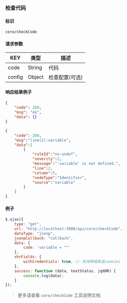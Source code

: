 
### 检查代码

#### 标识

`core/checkCode`

#### 请求参数

| KEY    | 类型   | 描述           |
| ------ | ------ | -------------- |
| code   | String | 代码           |
| config | Object | 检查配置(可选) |

#### 响应结果例子


```json
{
	"code": 200,
	"msg": "ok",
	"data": {}
}
```

```json
{
	"code":-200,
	"msg":"line(2):variable",
	"data":[
		{
			"ruleId":"no-undef",
			"severity":2,
			"message":"'variable' is not defined.",
			"line":2,
			"column":5,
			"nodeType":"Identifier",
			"source":"variable"
		}
	]
}
```

#### 例子

```javascript
$.ajax({
	type: "get",
	url: "http://localhost:3000/api/core/checkCode",
	dataType: "jsonp",
	jsonpCallback: "callback",
	data: {
		code: 'variable = ""'
	},
	xhrFields: {
		withCredentials: true, // 支持跨域发送cookies
	},
	success: function (data, textStatus, jqXHR) {
		console.log(data);
	}
});
```

> 更多请查看 `core/checkCode` 工具说明文档